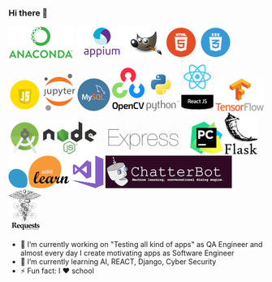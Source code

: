 ### Hi there 👋

![](https://raw.githubusercontent.com/georgecristian97/Logo/main/logo/Anaconda-Logo.png)   ![](https://raw.githubusercontent.com/georgecristian97/Logo/main/logo/appium-logo.png)  ![](https://raw.githubusercontent.com/georgecristian97/Logo/main/logo/gimp-logo.png)   ![](https://raw.githubusercontent.com/georgecristian97/Logo/main/logo/html-logo.png)   ![](https://raw.githubusercontent.com/georgecristian97/Logo/main/logo/css-logo.png)  ![](https://raw.githubusercontent.com/georgecristian97/Logo/main/logo/js-logo.png)   ![](https://raw.githubusercontent.com/georgecristian97/Logo/main/logo/jupyter-logo.png)   ![](https://raw.githubusercontent.com/georgecristian97/Logo/main/logo/mysql-logo.png)   ![](https://raw.githubusercontent.com/georgecristian97/Logo/main/logo/OpenCV-logo.png)   ![](https://raw.githubusercontent.com/georgecristian97/Logo/main/logo/python-logo.png)   ![](https://raw.githubusercontent.com/georgecristian97/Logo/main/logo/react-logo.png)   ![](https://raw.githubusercontent.com/georgecristian97/Logo/main/logo/tensorflow-logo.png)   ![](https://raw.githubusercontent.com/georgecristian97/Logo/main/logo/androidstudio-logo.png)   ![](https://raw.githubusercontent.com/georgecristian97/Logo/main/logo/nodejs-logo.png)   ![](https://raw.githubusercontent.com/georgecristian97/Logo/main/logo/express-logo.png)   ![](https://raw.githubusercontent.com/georgecristian97/Logo/main/logo/pycharm-logo.png)   ![](https://raw.githubusercontent.com/georgecristian97/Logo/main/logo/flask-logo.png)   ![](https://raw.githubusercontent.com/georgecristian97/Logo/main/logo/scikit-logo.png)   ![](https://raw.githubusercontent.com/georgecristian97/Logo/main/logo/visualstudio-logo.png)   ![](https://raw.githubusercontent.com/georgecristian97/Logo/main/logo/chatterbot-logo.png)   ![](https://raw.githubusercontent.com/georgecristian97/Logo/main/logo/pythonRequests-logo.png)

- 🔭 I’m currently working on "Testing all kind of apps" as QA Engineer and almost every day I create motivating apps as Software Engineer
- 🌱 I’m currently learning AI, REACT, Django, Cyber Security
- ⚡ Fun fact: I :heart:   school
<!--
**georgecristian97/georgecristian97** is a ✨ _special_ ✨ repository because its `README.md` (this file) appears on your GitHub profile.

Here are some ideas to get you started:

- 🔭 I’m currently working on ...
- 🌱 I’m currently learning 
- 👯 I’m looking to collaborate on ...
- 🤔 I’m looking for help with AI
- 💬 Ask me about ...
- 📫 How to reach me: ...
- 😄 Pronouns: ...
- ⚡ Fun fact: I :heart: School
-->
